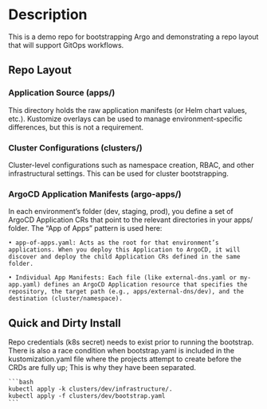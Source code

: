 # Description

This is a demo repo for bootstrapping Argo and demonstrating a repo layout that will support GitOps workflows.

## Repo Layout

### Application Source (apps/)

This directory holds the raw application manifests (or Helm chart values, etc.). Kustomize overlays can be used to manage environment-specific differences, but this is not a requirement.

### Cluster Configurations (clusters/)

Cluster-level configurations such as namespace creation, RBAC, and other infrastructural settings. This can be used for cluster bootstrapping.

### ArgoCD Application Manifests (argo-apps/)

In each environment’s folder (dev, staging, prod), you define a set of ArgoCD Application CRs that point to the relevant directories in your apps/ folder. The “App of Apps” pattern is used here:

    • app-of-apps.yaml: Acts as the root for that environment’s applications. When you deploy this Application to ArgoCD, it will discover and deploy the child Application CRs defined in the same folder.

    • Individual App Manifests: Each file (like external-dns.yaml or my-app.yaml) defines an ArgoCD Application resource that specifies the repository, the target path (e.g., apps/external-dns/dev), and the destination (cluster/namespace).

## Quick and Dirty Install

Repo credentials (k8s secret) needs to exist prior to running the bootstrap. There is also a race condition when bootstrap.yaml is included in the kustomization.yaml file where the projects attempt to create before the CRDs are fully up; This is why they have been separated.

    ```bash
    kubectl apply -k clusters/dev/infrastructure/.
    kubectl apply -f clusters/dev/bootstrap.yaml
    ```
